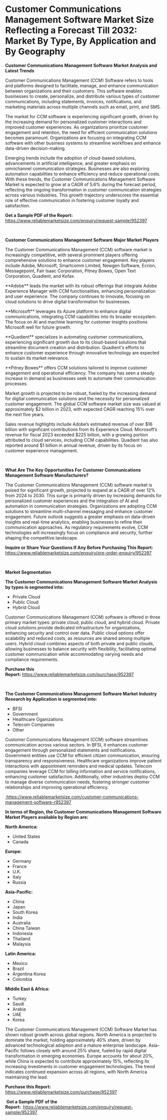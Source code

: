 <p><h1>Customer Communications Management Software Market Size Reflecting a Forecast Till 2032: Market By Type, By Application and By Geography</h1></p><p><strong>Customer Communications Management Software Market Analysis and Latest Trends</strong></p>
<p><p>Customer Communications Management (CCM) Software refers to tools and platforms designed to facilitate, manage, and enhance communication between organizations and their customers. This software enables businesses to create, personalize, and distribute various types of customer communications, including statements, invoices, notifications, and marketing materials across multiple channels such as email, print, and SMS. </p><p>The market for CCM software is experiencing significant growth, driven by the increasing demand for personalized customer interactions and improved customer experiences. As organizations prioritize customer engagement and retention, the need for efficient communication solutions becomes paramount. Organizations are focusing on integrating CCM software with other business systems to streamline workflows and enhance data-driven decision-making.</p><p>Emerging trends include the adoption of cloud-based solutions, advancements in artificial intelligence, and greater emphasis on omnichannel communication strategies. Businesses are also exploring automation capabilities to enhance efficiency and reduce operational costs. With these trends, the Customer Communications Management Software Market is expected to grow at a CAGR of 5.6% during the forecast period, reflecting the ongoing transformation in customer communication strategies across various industries. This growth trajectory underscores the essential role of effective communication in fostering customer loyalty and satisfaction.</p></p>
<p><strong>Get a Sample PDF of the Report:&nbsp;</strong> <a href="https://www.reliablemarketsize.com/enquiry/request-sample/952397?utm_campaign=3024&utm_medium=2&utm_source=Github&utm_content=ia&utm_term=17042025&utm_id=customer-communications-management-software">https://www.reliablemarketsize.com/enquiry/request-sample/952397</a></p>
<p>&nbsp;</p>
<p><strong>Customer Communications Management Software Major Market Players</strong></p>
<p><p>The Customer Communications Management (CCM) software market is increasingly competitive, with several prominent players offering comprehensive solutions to enhance customer engagement. Key players include Adobe, Microsoft, Smartcomm Limited, Newgen Software, Ecrion, Messagepoint, Fair Isaac Corporation, Pitney Bowes, Open Text Corporation, Quadient, and Kofax.</p><p>**Adobe** leads the market with its robust offerings that integrate Adobe Experience Manager with CCM functionalities, enhancing personalization and user experience. The company continues to innovate, focusing on cloud solutions to drive digital transformation for businesses.</p><p>**Microsoft** leverages its Azure platform to enhance digital communications, integrating CCM capabilities into its broader ecosystem. The focus on AI and machine learning for customer insights positions Microsoft well for future growth.</p><p>**Quadient** specializes in automating customer communications, experiencing significant growth due to its cloud-based solutions that streamline document creation and distribution. Quadient's efforts to enhance customer experience through innovative technology are expected to sustain its market relevance.</p><p>**Pitney Bowes** offers CCM solutions tailored to improve customer engagement and operational efficiency. The company has seen a steady increase in demand as businesses seek to automate their communication processes.</p><p>Market growth is projected to be robust, fueled by the increasing demand for digital communication solutions and the necessity for personalized customer engagement. The global CCM software market size was valued at approximately $2 billion in 2023, with expected CAGR reaching 15% over the next five years.</p><p>Sales revenue highlights include Adobe’s estimated revenue of over $16 billion with significant contributions from its Experience Cloud. Microsoft’s revenue for fiscal 2023 exceeded $225 billion, with a growing portion attributed to cloud services, including CCM capabilities. Quadient has also reported around $1 billion in annual revenue, driven by its focus on customer experience management.</p></p>
<p>&nbsp;</p>
<p><strong>What Are The Key Opportunities For Customer Communications Management Software Manufacturers?</strong></p>
<p><p>The Customer Communications Management (CCM) software market is poised for significant growth, projected to expand at a CAGR of over 12% from 2024 to 2030. This surge is primarily driven by increasing demands for personalized customer experiences and the integration of AI and automation in communication strategies. Organizations are adopting CCM solutions to streamline multi-channel messaging and enhance customer engagement. Future outlook suggests a greater emphasis on data-driven insights and real-time analytics, enabling businesses to refine their communication approaches. As regulatory requirements evolve, CCM technologies will increasingly focus on compliance and security, further shaping the competitive landscape.</p></p>
<p><strong>Inquire or Share Your Questions If Any Before Purchasing This Report:</strong> <a href="https://www.reliablemarketsize.com/enquiry/pre-order-enquiry/952397?utm_campaign=3024&utm_medium=2&utm_source=Github&utm_content=ia&utm_term=17042025&utm_id=customer-communications-management-software">https://www.reliablemarketsize.com/enquiry/pre-order-enquiry/952397</a></p>
<p>&nbsp;</p>
<p><strong>Market Segmentation</strong></p>
<p><strong>The Customer Communications Management Software Market Analysis by types is segmented into:</strong></p>
<p><ul><li>Private Cloud</li><li>Public Cloud</li><li>Hybrid Cloud</li></ul></p>
<p><p>Customer Communications Management (CCM) software is offered in three primary market types: private cloud, public cloud, and hybrid cloud. Private cloud solutions provide dedicated infrastructure for organizations, enhancing security and control over data. Public cloud options offer scalability and reduced costs, as resources are shared among multiple users. Hybrid cloud combines aspects of both private and public clouds, allowing businesses to balance security with flexibility, facilitating optimal customer communication while accommodating varying needs and compliance requirements.</p></p>
<p><strong>Purchase this Report:&nbsp;</strong><a href="https://www.reliablemarketsize.com/purchase/952397?utm_campaign=3024&utm_medium=2&utm_source=Github&utm_content=ia&utm_term=17042025&utm_id=customer-communications-management-software">https://www.reliablemarketsize.com/purchase/952397</a></p>
<p>&nbsp;</p>
<p><strong>The Customer Communications Management Software Market Industry Research by Application is segmented into:</strong></p>
<p><ul><li>BFSI</li><li>Government</li><li>Healthcare Oganizations</li><li>Telecom Companies</li><li>Other</li></ul></p>
<p><p>Customer Communications Management (CCM) software streamlines communication across various sectors. In BFSI, it enhances customer engagement through personalized statements and notifications. Government entities use CCM for efficient citizen communication, ensuring transparency and responsiveness. Healthcare organizations improve patient interactions with appointment reminders and medical updates. Telecom companies leverage CCM for billing information and service notifications, enhancing customer satisfaction. Additionally, other industries deploy CCM to manage diverse communication needs, fostering stronger customer relationships and improving operational efficiency.</p></p>
<p><a href="https://www.reliablemarketsize.com/customer-communications-management-software-r952397?utm_campaign=3024&utm_medium=2&utm_source=Github&utm_content=ia&utm_term=17042025&utm_id=customer-communications-management-software">&nbsp;https://www.reliablemarketsize.com/customer-communications-management-software-r952397</a></p>
<p><strong>In terms of Region, the Customer Communications Management Software Market Players available by Region are:</strong></p>
<p>
    <p> <strong> North America: </strong>
        <ul>
            <li>United States</li>
            <li>Canada</li>
        </ul>
        </p> 
    <p> <strong> Europe: </strong>
        <ul>
            <li>Germany</li>
            <li>France</li>
            <li>U.K.</li>
            <li>Italy</li>
            <li>Russia</li>
        </ul>
        </p> 
    <p> <strong> Asia-Pacific: </strong>
        <ul>
            <li>China</li>
            <li>Japan</li>
            <li>South Korea</li>
            <li>India</li>
            <li>Australia</li>
            <li>China Taiwan</li>
            <li>Indonesia</li>
            <li>Thailand</li>
            <li>Malaysia</li>
        </ul>
        </p> 
    <p> <strong> Latin America: </strong>
        <ul>
            <li>Mexico</li>
            <li>Brazil</li>
            <li>Argentina Korea</li>
            <li>Colombia</li>
        </ul>
        </p> 
    <p> <strong> Middle East & Africa: </strong>
        <ul>
            <li>Turkey</li>
            <li>Saudi</li>
            <li>Arabia</li>
            <li>UAE</li>
            <li>Korea</li>
        </ul>
    </p>
    </p>
<p><p>The Customer Communications Management (CCM) Software Market has shown robust growth across global regions. North America is projected to dominate the market, holding approximately 40% share, driven by advanced technological adoption and a mature enterprise landscape. Asia-Pacific follows closely with around 25% share, fueled by rapid digital transformation in emerging economies. Europe accounts for about 20%, while China is expected to contribute approximately 15%, reflecting its increasing investments in customer engagement technologies. The trend indicates continued expansion across all regions, with North America maintaining the lead.</p></p>
<p><strong>Purchase this Report: </strong><a href="https://www.reliablemarketsize.com/purchase/952397?utm_campaign=3024&utm_medium=2&utm_source=Github&utm_content=ia&utm_term=17042025&utm_id=customer-communications-management-software">https://www.reliablemarketsize.com/purchase/952397</a></p>
<p>&nbsp;<strong>Get a Sample PDF of the Report:&nbsp;&nbsp;</strong><a href="https://www.reliablemarketsize.com/enquiry/request-sample/952397?utm_campaign=3024&utm_medium=2&utm_source=Github&utm_content=ia&utm_term=17042025&utm_id=customer-communications-management-software">https://www.reliablemarketsize.com/enquiry/request-sample/952397</a></p>
<p><strong></strong></p>
<p><p></p><p></p><p></p></p>